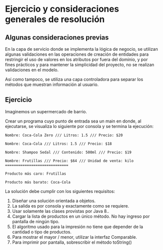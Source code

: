 # Ejercicio y consideraciones generales de resolución

## Algunas consideraciones previas
En la capa de servicio donde se implementa la lógica de negocio, se utilizan algunas validaciones en las operaciones de creación de entidades para restringir el uso de valores en los atributos por fuera del dominio, y por fines prácticos y para mantener la simplicidad del proyecto, no se realizan validaciones en el modelo.

Así como tampoco, se utiliza una capa controladora para separar los métodos que muestran información al usuario.

## Ejercicio

Imaginemos un supermercado de barrio.

Crear un programa cuyo punto de entrada sea un main en donde, al ejecutarse, se visualiza lo siguiente por consola y se termina la ejecución:

```
Nombre: Coca-Cola Zero /// Litros: 1.5 /// Precio: $20

Nombre: Coca-Cola /// Litros: 1.5 /// Precio: $18

Nombre: Shampoo Sedal /// Contenido: 500ml /// Precio: $19

Nombre: Frutillas /// Precio: $64 /// Unidad de venta: kilo
=============================

Producto más caro: Frutillas

Producto más barato: Coca-Cola
```

La solución debe cumplir con los siguientes requisitos:

1. Diseñar una solución orientada a objetos.
2. La salida es por consola y exactamente como se requiere.
3. Usar solamente las clases provistas por Java 8..
4. Cargar la lista de productos en un único método. No hay ingreso por pantalla de ningún tipo.
5. El algoritmo usado para la impresión no tiene que depender de la cantidad o tipo de productos. 
6. Para mostrar el mayor / menor, utilizar la interfaz Comparable. 
7. Para imprimir por pantalla, sobrescribir el método toString()
